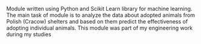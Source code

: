 Module written using Python and Scikit Learn library for machine learning. The main task of module is to analyze the data about adopted animals from Polish (Cracow) shelters and based on them 
predict the effectiveness of adopting individual animals.
This module was part of my engineering work during my studies
